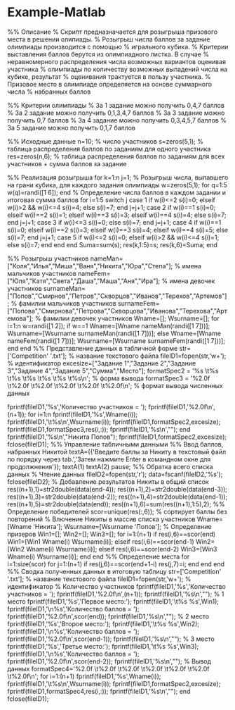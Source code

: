 # Example-Matlab

%% Описание
% Скрипт предназначается для розыгрыша призового места в решении олипиады.
% Розыгрыш числа баллов за задание олимпиады производится с помощью
% игрального кубика.
% Критерии выставления баллов берутся из олимпиадного листка. В случае
% неравномерного распределения числа возможных вариантов оценивая участника
% олимпиады по количеству возможных выпадений числа на кубике, результат
% оценивания трактуется в пользу участника.
% Призовое место в олимпиаде определяется на основе суммарного числа
% набранных баллов

%% Критерии олимпиады 
% За 1 задание можно получить 0,4,7 баллов
% За 2 задание можно получить 0,1,3,4,7 баллов
% За 3 задание можно получить 0,7 баллов
% За 4 задание можно получить 0,3,4,5,7 баллов
% За 5 задание можно получить 0,1,7 баллов

%% Исходные данные
n=10;   % число участников
s=zeros(5,1);   % таблица распределения баллов по заданиям для одного участника
res=zeros(n,6); % таблица распределения баллов по заданиям для всех участников + сумма баллов за задание

%% Реализация розыгрыша
for k=1:n
    j=1;
    % Розыгрыш числа, выпавшего на грани кубика, для каждого задания олимпиады
    w=zeros(5,1);
    for q=1:5
        w(q)=randi([1 6]);
    end
    % Определение числа баллов в каждом задании и итоговая сумма баллов
    for i=1:5
        switch j
            case 1
                if w(i)<=2
                    s(i)=0;
                elseif w(i)>2 && w(i)<=4
                    s(i)=4;
                else
                    s(i)=7;
                end
                j=j+1;
            case 2
                if w(i)==1
                    s(i)=0;
                elseif w(i)==2
                    s(i)=1;
                elseif w(i)==3
                    s(i)=3;
                elseif w(i)==4
                    s(i)=4;
                else
                    s(i)=7;
                end
                j=j+1;
            case 3
                if w(i)<=3
                    s(i)=0;
                else
                    s(i)=7;
                end
                j=j+1;
            case 4
                if w(i)==1
                    s(i)=0;
                elseif w(i)==2
                    s(i)=3;
                elseif w(i)==3
                    s(i)=4;
                elseif w(i)==4
                    s(i)=5;
                else
                    s(i)=7;
                end
                j=j+1;
            case 5
                if w(i)<=2
                    s(i)=0;
                elseif w(i)>2 && w(i)<=4
                    s(i)=1;
                else
                    s(i)=7;
                end
        end
    end
    Suma=sum(s);
    res(k,1:5)=s;
    res(k,6)=Suma;
end

%% Розыгрыш участников
nameMan=["Коля","Илья","Миша","Ваня","Никита","Юра","Степа"]; % имена мальчиков участников
nameFem=["Юля","Катя","Света","Даша","Маша","Аня","Ира"]; % имена девочек участников
surnameMan=["Попов","Смирнов","Петров","Скворцов","Иванов","Терехов","Артемов"]; % фамилии мальчиков участников
surnameFem=["Попова","Смирнова","Петрова","Скворцова","Иванова","Терехова","Артемова"]; % фамилии девочек участников
Wname=[];
Wsurname=[];
for i=1:n
    w=randi([1 2]);
    if w==1
        Wname=[Wname nameMan(randi([1 7]))];
        Wsurname=[Wsurname surnameMan(randi([1 7]))];
    else
        Wname=[Wname nameFem(randi([1 7]))];
        Wsurname=[Wsurname surnameFem(randi([1 7]))];
    end
end
%% Представление данных в табличной форме
str=['Competition' '.txt']; % название текстового файла
fileID1=fopen(str,'w+');    % идентификатор
excesize=["Задание 1","Задание 2","Задание 3","Задание 4","Задание 5","Сумма","Место"];
formatSpec2 = '%s \t%s \t%s \t%s \t%s \t%s \t%s\n'; % форма вывода
formatSpec3 = '%2.0f \t%2.0f \t%2.0f \t%2.0f \t%2.0f \t%2.0f\n'; % формат вывода численных данных

fprintf(fileID1,'%s','Количество участников = ');
fprintf(fileID1,'%2.0f\n',(n+1));
for i=1:n
    fprintf(fileID1,'%s',Wname(i));
    fprintf(fileID1,'\t%s\n',Wsurname(i));
    fprintf(fileID1,formatSpec2,excesize);
    fprintf(fileID1,formatSpec3,res(i,:));
    fprintf(fileID1,'%s\n',"");
end
fprintf(fileID1,'%s\n',"Никита Попов");
fprintf(fileID1,formatSpec2,excesize);
fclose(fileID1);
%% Управление табличными данными
%% Ввод баллов, набранных Никитой
textA=({'Введите баллы за Никиту в текстовый файл по порядку через tab.','Затем нажмите Enter в командном окне для продолжнения'});
textA(1)
textA(2)
pause;
%% Обратка всего списка данных
% Чтение данных
fileID2=fopen(str,'r');
data=fscanf(fileID2,'%s');
fclose(fileID2);
% Добавление результатов Никиты в общий список
res((n+1),1)=str2double(data(end-4));
res((n+1),2)=str2double(data(end-3));
res((n+1),3)=str2double(data(end-2));
res((n+1),4)=str2double(data(end-1));
res((n+1),5)=str2double(data(end));
res((n+1),6)=sum(res((n+1),1:5),2);
%% Определение победителей
scor=unique(res(:,6)); % сортирует баллы без повторений
% Влючение Никиты в массив списка участников 
Wname=[Wname 'Никита'];
Wsurname=[Wsurname 'Попов'];
% Определение призеров
Win1=[];
Win2=[];
Win3=[];
for i=1:(n+1)
    if res(i,6)==scor(end)
        Win1=[Win1 Wname(i) Wsurname(i)];
    elseif res(i,6)==scor(end-1)
        Win2=[Win2 Wname(i) Wsurname(i)];
    elseif res(i,6)==scor(end-2)
        Win3=[Win3 Wname(i) Wsurname(i)];
    end
end
%% Определение места
for i=1:size(scor)
    for j=1:(n+1)
        if res(j,6)==scor(end+1-i)
            res(j,7)=i;
        end
    end
end
%% Сводка полученных данных в итоговую таблицу
str=['Competition' '.txt']; % название текстового файла
fileID1=fopen(str,'w+');    % идентификатор
% Количество участников
fprintf(fileID1,'%s','Количество участников = ');
fprintf(fileID1,'%2.0f\n',(n+1));
fprintf(fileID1,'%s\n',"");
% 1 место
fprintf(fileID1,'%s','Первое место:');
fprintf(fileID1,'\t%s %s',Win1);
fprintf(fileID1,'\n%s','Количество баллов = ');
fprintf(fileID1,'%2.0f\n',scor(end));
fprintf(fileID1,'%s\n',"");
% 2 место
fprintf(fileID1,'%s','Второе место:');
fprintf(fileID1,'\t%s %s',Win2);
fprintf(fileID1,'\n%s','Количество баллов = ');
fprintf(fileID1,'%2.0f\n',scor(end-1));
fprintf(fileID1,'%s\n',"");
% 3 место
fprintf(fileID1,'%s','Третье место:');
fprintf(fileID1,'\t%s %s',Win3);
fprintf(fileID1,'\n%s','Количество баллов = ');
fprintf(fileID1,'%2.0f\n',scor(end-2));
fprintf(fileID1,'%s\n',"");
% Вывод данных
formatSpec4='%2.0f \t%2.0f \t%2.0f \t%2.0f \t%2.0f \t%2.0f \t%2.0f\n';
for i=1:(n+1)
    fprintf(fileID1,'%s',Wname(i));
    fprintf(fileID1,'\t%s\n',Wsurname(i));
    fprintf(fileID1,formatSpec2,excesize);
    fprintf(fileID1,formatSpec4,res(i,:));
    fprintf(fileID1,'%s\n',"");
end
fclose(fileID1);
